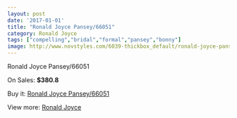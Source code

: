 ```yaml
---
layout: post
date: '2017-01-01'
title: "Ronald Joyce Pansey/66051"
category: Ronald Joyce
tags: ["compelling","bridal","formal","pansey","bonny"]
image: http://www.novstyles.com/6039-thickbox_default/ronald-joyce-pansey-66051.jpg
---
```

Ronald Joyce Pansey/66051

On Sales: **$380.8**
<a href="https://www.novstyles.com/en/ronald-joyce/3876-ronald-joyce-pansey-66051.html"><amp-img layout="responsive" width="600" height="600" src="//www.novstyles.com/6039-thickbox_default/ronald-joyce-pansey-66051.jpg" alt="Ronald Joyce Pansey/66051 0" /></a>

Buy it: [Ronald Joyce Pansey/66051](https://www.novstyles.com/en/ronald-joyce/3876-ronald-joyce-pansey-66051.html "Ronald Joyce Pansey/66051")

View more: [Ronald Joyce](https://www.novstyles.com/en/21-ronald-joyce "Ronald Joyce")